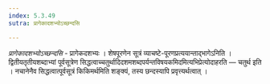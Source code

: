 ```yaml
---
index: 5.3.49
sutra: प्रागेकादशभ्योऽच्छन्दसि

---
```

_प्रागेकादशभ्योऽच्छन्दसि_ - प्रागेकदशभ्यः । शेषपूरणेन सूत्रं व्याचष्टे-पूरणप्रत्ययान्ताद्भागेऽनिति । द्वितीयतृतीयशब्दाभ्यां पूर्वसूत्रेण सिद्धत्वाच्चतुर्थादिदशमशब्दपर्यन्तविषयकमिदमित्यभिप्रेत्योदाहरति — चतुर्थ इति । नचानेनैव सिद्धत्वात्पूर्वसूत्रं किकिमर्थमिति शङ्क्यं, तस्य छन्दस्यापि प्रवृत्त्यर्थत्वात् ।